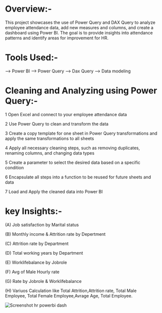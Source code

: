 # Overview:-

This project showcases the use of Power Query and DAX Query to analyze employee attendance data, add new measures and columns, and create a dashboard using Power BI. The goal is to provide insights into attendance patterns and identify areas for improvement for HR.

# Tools Used:-

--> Power BI
--> Power Query
--> Dax Query
--> Data modeling

# Cleaning and Analyzing using Power Query:-

1 Open Excel and connect to your employee attendance data

2 Use Power Query to clean and transform the data

3 Create a copy template for one sheet in Power Query transformations and apply the same transformations to all sheets

4 Apply all necessary cleaning steps, such as removing duplicates, renaming columns, and changing data types

5 Create a parameter to select the desired data based on a specific condition


6 Encapsulate all steps into a function to be reused for future sheets and data

7 Load and Apply the cleaned data into Power BI


# key Insights:-

(A) Job satisfaction by Marital status

(B) Monthly income & Attrition rate by Depertment

(C) Attrition rate by Department

(D) Total working years by Department

(E) Worklifebalance by Jobrole

(F) Avg of Male Hourly rate

(G) Rate by Jobrole & Worklifebalance

(H) Variuos Calculation like Total Attrition,Attrition rate, Total Male Employee, Total Female Employee,Avrage Age, Total Employee.




![Screenshot hr powerbi dash](https://github.com/Bhoomi-11-S/HR-ANALYTICS-POWERBI-DASHBOARD-PROJECT/assets/174245391/f033886d-67bf-44f5-80e7-766a7da96372)



